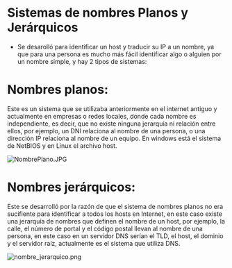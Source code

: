 # Sistemas de nombres Planos y Jerárquicos
- Se desarolló para identificar un host y traducir su IP a un nombre, ya que para una persona es mucho más fácil identificar algo o alguien por un nombre simple, y hay 2 tipos de sistemas:

# Nombres planos: 
 Este es un sistema que se utilizaba anteriormente en el internet antiguo y actualmente en empresas o redes locales, donde cada nombre es independiente, es decir, que no existe ninguna jerarquía ni relación entre ellos, por ejemplo, un DNI relaciona al nombre de una persona, o una dirección IP relaciona al nombre de un equipo. En windows está el sistema de NetBIOS y en Linux el archivo host.

![NombrePlano.JPG](./NombrePlano.JPG)

# Nombres jerárquicos:
Este se desarrolló por la razón de que el sistema de nombres planos no era sucifiente para identificar a todos los hosts en Internet, en este caso existe una jerarquía de nombres que definen el nombre de un host, por ejemplo, la calle, el número de portal y el código postal llevan al nombre de una persona, en este caso en un servidor DNS serían el TLD, el host, el dominio y el servidor raíz, actualmente es el sistema que utiliza DNS.

![nombre_jerarquico.png](./nombre_jerarquico.png)

